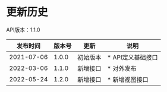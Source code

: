 # 更新历史 #
API版本：1.1.0

| 发布时间       | 版本号   | 更新   | 说明          |
| ---------- | ----- | ---- | ----------- |
| 2021-07-06 | 1.0.0 | 初始版本 | * API定义基础接口 |
| 2022-03-06 | 1.1.0 | 新增接口 | * 对外发布 |
| 2022-05-24 | 1.2.0 | 新增接口 | * 新增视图接口 |

